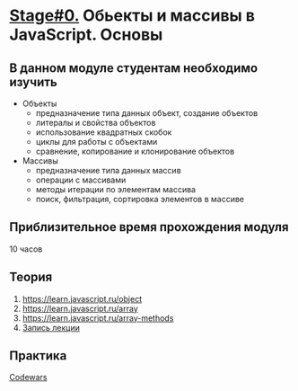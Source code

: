 # [Stage#0.](../../) Обьекты и массивы в JavaScript. Основы
## В данном модуле студентам необходимо изучить
- Объекты
    - предназначение типа данных объект, создание объектов
    - литералы и свойства объектов
    - использование квадратных скобок
    - циклы для работы с объектами
    - сравнение, копирование и клонирование объектов
- Массивы
    - предназначение типа данных массив
    - операции с массивами
    - методы итерации по элементам массива
    - поиск, фильтрация, сортировка элементов в массиве

## Приблизительное время прохождения модуля
10 часов

## Теория 
1. https://learn.javascript.ru/object
2. https://learn.javascript.ru/array
3. https://learn.javascript.ru/array-methods
4. [Запись лекции](https://youtu.be/-vgsjJahYec?list=PLzLiprpVuH8df24MzZp-l5QMsJWJbi9qP)

## Практика 
[Codewars](https://github.com/rolling-scopes-school/tasks/blob/master/tasks/codewars/preschool-2022-codewars2.md)